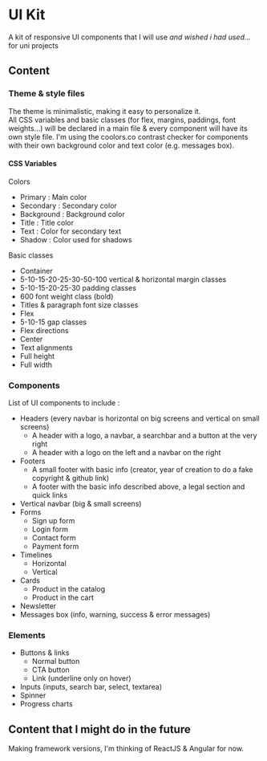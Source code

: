 # UI Kit
A kit of responsive UI components that I will use <i>and wished i had used...</i> for uni projects

## Content
### Theme & style files
The theme is minimalistic, making it easy to personalize it. <br>
All CSS variables and basic classes (for flex, margins, paddings, font weights...) will be declared in a main file & every component will have its own style file.
I'm using the coolors.co contrast checker for components with their own background color and text color (e.g.  messages box).
#### CSS Variables
Colors
* Primary : Main color
* Secondary : Secondary color
* Background : Background color
* Title : Title color
* Text : Color for secondary text
* Shadow : Color used for shadows

Basic classes
* Container
* 5-10-15-20-25-30-50-100 vertical & horizontal margin classes
* 5-10-15-20-25-30 padding classes
* 600 font weight class (bold)
* Titles & paragraph font size classes
* Flex
* 5-10-15 gap classes
* Flex directions
* Center
* Text alignments
* Full height
* Full width

### Components
List of UI components to include : <br />
* Headers (every navbar is horizontal on big screens and vertical on small screens)
  * A header with a logo, a navbar, a searchbar and a button at the very right
  * A header with a logo on the left and a navbar on the right
* Footers
  * A small footer with basic info (creator, year of creation to do a fake copyright & github link)
  * A footer with the basic info described above, a legal section and quick links
* Vertical navbar (big & small screens)
* Forms
  * Sign up form
  * Login form
  * Contact form
  * Payment form
* Timelines
  * Horizontal
  * Vertical
* Cards
  * Product in the catalog
  * Product in the cart
* Newsletter
* Messages box (info, warning, success & error messages)
### Elements
* Buttons & links
  * Normal button
  * CTA button
  * Link (underline only on hover)
* Inputs (inputs, search bar, select, textarea)
* Spinner
* Progress charts

## Content that I might do in the future
Making framework versions, I'm thinking of ReactJS & Angular for now.
